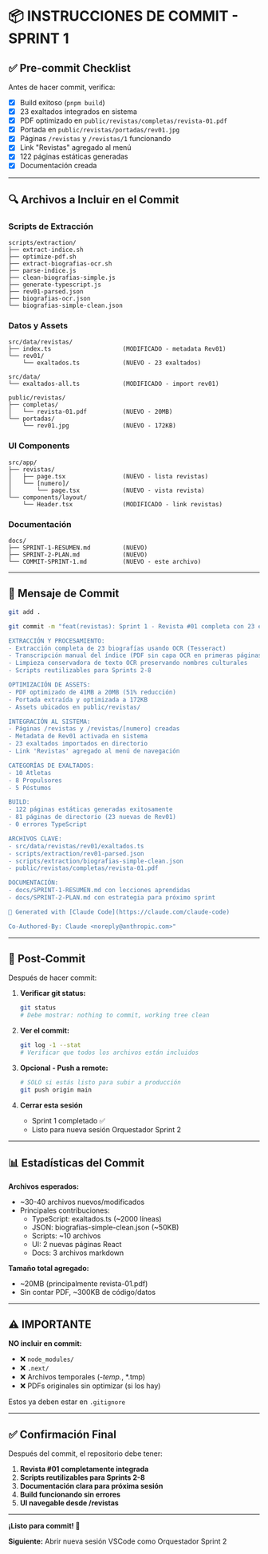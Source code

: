 # 📦 INSTRUCCIONES DE COMMIT - SPRINT 1

## ✅ Pre-commit Checklist

Antes de hacer commit, verifica:

- [x] Build exitoso (`pnpm build`)
- [x] 23 exaltados integrados en sistema
- [x] PDF optimizado en `public/revistas/completas/revista-01.pdf`
- [x] Portada en `public/revistas/portadas/rev01.jpg`
- [x] Páginas `/revistas` y `/revistas/1` funcionando
- [x] Link "Revistas" agregado al menú
- [x] 122 páginas estáticas generadas
- [x] Documentación creada

---

## 🔍 Archivos a Incluir en el Commit

### Scripts de Extracción
```
scripts/extraction/
├── extract-indice.sh
├── optimize-pdf.sh
├── extract-biografias-ocr.sh
├── parse-indice.js
├── clean-biografias-simple.js
├── generate-typescript.js
├── rev01-parsed.json
├── biografias-ocr.json
└── biografias-simple-clean.json
```

### Datos y Assets
```
src/data/revistas/
├── index.ts                    (MODIFICADO - metadata Rev01)
└── rev01/
    └── exaltados.ts            (NUEVO - 23 exaltados)

src/data/
└── exaltados-all.ts            (MODIFICADO - import rev01)

public/revistas/
├── completas/
│   └── revista-01.pdf          (NUEVO - 20MB)
└── portadas/
    └── rev01.jpg               (NUEVO - 172KB)
```

### UI Components
```
src/app/
├── revistas/
│   ├── page.tsx                (NUEVO - lista revistas)
│   └── [numero]/
│       └── page.tsx            (NUEVO - vista revista)
└── components/layout/
    └── Header.tsx              (MODIFICADO - link revistas)
```

### Documentación
```
docs/
├── SPRINT-1-RESUMEN.md         (NUEVO)
├── SPRINT-2-PLAN.md            (NUEVO)
└── COMMIT-SPRINT-1.md          (NUEVO - este archivo)
```

---

## 📝 Mensaje de Commit

```bash
git add .

git commit -m "feat(revistas): Sprint 1 - Revista #01 completa con 23 exaltados

EXTRACCIÓN Y PROCESAMIENTO:
- Extracción completa de 23 biografías usando OCR (Tesseract)
- Transcripción manual del índice (PDF sin capa OCR en primeras páginas)
- Limpieza conservadora de texto OCR preservando nombres culturales
- Scripts reutilizables para Sprints 2-8

OPTIMIZACIÓN DE ASSETS:
- PDF optimizado de 41MB a 20MB (51% reducción)
- Portada extraída y optimizada a 172KB
- Assets ubicados en public/revistas/

INTEGRACIÓN AL SISTEMA:
- Páginas /revistas y /revistas/[numero] creadas
- Metadata de Rev01 activada en sistema
- 23 exaltados importados en directorio
- Link 'Revistas' agregado al menú de navegación

CATEGORÍAS DE EXALTADOS:
- 10 Atletas
- 8 Propulsores
- 5 Póstumos

BUILD:
- 122 páginas estáticas generadas exitosamente
- 81 páginas de directorio (23 nuevas de Rev01)
- 0 errores TypeScript

ARCHIVOS CLAVE:
- src/data/revistas/rev01/exaltados.ts
- scripts/extraction/rev01-parsed.json
- scripts/extraction/biografias-simple-clean.json
- public/revistas/completas/revista-01.pdf

DOCUMENTACIÓN:
- docs/SPRINT-1-RESUMEN.md con lecciones aprendidas
- docs/SPRINT-2-PLAN.md con estrategia para próximo sprint

🤖 Generated with [Claude Code](https://claude.com/claude-code)

Co-Authored-By: Claude <noreply@anthropic.com>"
```

---

## 🔄 Post-Commit

Después de hacer commit:

1. **Verificar git status:**
   ```bash
   git status
   # Debe mostrar: nothing to commit, working tree clean
   ```

2. **Ver el commit:**
   ```bash
   git log -1 --stat
   # Verificar que todos los archivos están incluidos
   ```

3. **Opcional - Push a remote:**
   ```bash
   # SOLO si estás listo para subir a producción
   git push origin main
   ```

4. **Cerrar esta sesión**
   - Sprint 1 completado ✅
   - Listo para nueva sesión Orquestador Sprint 2

---

## 📊 Estadísticas del Commit

**Archivos esperados:**
- ~30-40 archivos nuevos/modificados
- Principales contribuciones:
  - TypeScript: exaltados.ts (~2000 líneas)
  - JSON: biografias-simple-clean.json (~50KB)
  - Scripts: ~10 archivos
  - UI: 2 nuevas páginas React
  - Docs: 3 archivos markdown

**Tamaño total agregado:**
- ~20MB (principalmente revista-01.pdf)
- Sin contar PDF, ~300KB de código/datos

---

## ⚠️ IMPORTANTE

**NO incluir en commit:**
- ❌ `node_modules/`
- ❌ `.next/`
- ❌ Archivos temporales (*-temp.*, *.tmp)
- ❌ PDFs originales sin optimizar (si los hay)

Estos ya deben estar en `.gitignore`

---

## ✅ Confirmación Final

Después del commit, el repositorio debe tener:

1. **Revista #01 completamente integrada**
2. **Scripts reutilizables para Sprints 2-8**
3. **Documentación clara para próxima sesión**
4. **Build funcionando sin errores**
5. **UI navegable desde /revistas**

---

**¡Listo para commit! 🚀**

**Siguiente:** Abrir nueva sesión VSCode como Orquestador Sprint 2
